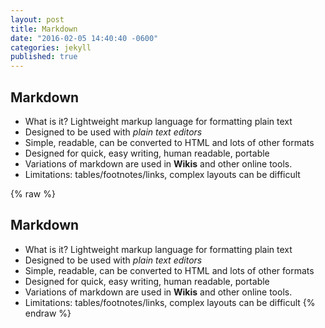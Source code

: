 ```yaml
---
layout: post
title: Markdown
date: "2016-02-05 14:40:40 -0600"
categories: jekyll
published: true
---
```



## Markdown

* What is it? Lightweight markup language for formatting plain text
* Designed to be used with *plain text editors*
* Simple, readable, can be converted to HTML and lots of other formats
* Designed for quick, easy writing, human readable, portable
* Variations of markdown are used in **Wikis** and other online tools.
* Limitations: tables/footnotes/links, complex layouts can be difficult

{% raw %}
## Markdown

* What is it? Lightweight markup language for formatting plain text
* Designed to be used with *plain text editors*
* Simple, readable, can be converted to HTML and lots of other formats
* Designed for quick, easy writing, human readable, portable
* Variations of markdown are used in **Wikis** and other online tools.
* Limitations: tables/footnotes/links, complex layouts can be difficult
{% endraw %}
